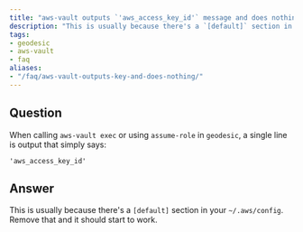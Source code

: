 ```yaml
---
title: "aws-vault outputs `'aws_access_key_id'` message and does nothing"
description: "This is usually because there's a `[default]` section in your `~/.aws/config`"
tags:
- geodesic
- aws-vault
- faq
aliases:
- "/faq/aws-vault-outputs-key-and-does-nothing/"
---
```


## Question

When calling `aws-vault exec` or using `assume-role` in `geodesic`, a single line is output that simply says:

```
'aws_access_key_id'
```

## Answer

This is usually because there's a `[default]` section in your `~/.aws/config`. Remove that and it should start to work.

